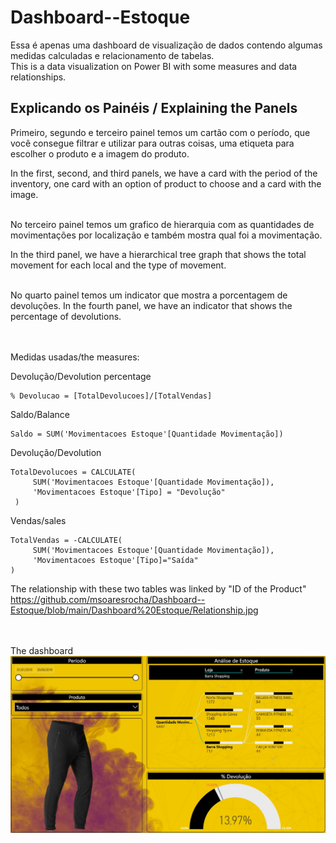 # Dashboard--Estoque

Essa é apenas uma dashboard de visualização de dados contendo algumas medidas calculadas e relacionamento de tabelas.\
This is a data visualization on Power BI with some measures and data relationships.



## Explicando os Painéis / Explaining the Panels

Primeiro, segundo e terceiro painel temos um cartão com o período, que você consegue filtrar e utilizar para outras coisas, uma etiqueta para escolher o produto e a imagem do produto.

In the first, second, and third panels, we have a card with the period of the inventory, one card with an option of product to choose and a card with the image.

\
No terceiro painel temos um grafico de hierarquia com as quantidades de movimentações por localização e também mostra qual foi a movimentação.

In the third panel, we have a hierarchical tree graph that shows the total movement for each local and the type of movement.

\
No quarto painel temos um indicator que mostra a porcentagem de devoluções.
In the fourth panel, we have an indicator that shows the percentage of devolutions.

\
\
Medidas usadas/the measures:

Devolução/Devolution percentage
```
% Devolucao = [TotalDevolucoes]/[TotalVendas]
```

Saldo/Balance
```
Saldo = SUM('Movimentacoes Estoque'[Quantidade Movimentação])
```

Devolução/Devolution 
```
TotalDevolucoes = CALCULATE(
     SUM('Movimentacoes Estoque'[Quantidade Movimentação]), 
     'Movimentacoes Estoque'[Tipo] = "Devolução"
 )
```

Vendas/sales
```
TotalVendas = -CALCULATE(
     SUM('Movimentacoes Estoque'[Quantidade Movimentação]),
     'Movimentacoes Estoque'[Tipo]="Saída"
)
```

The relationship with these two tables was linked by "ID of the Product"
https://github.com/msoaresrocha/Dashboard--Estoque/blob/main/Dashboard%20Estoque/Relationship.jpg

\
\
The dashboard
![This is a alt text.](https://github.com/msoaresrocha/Dashboard--Estoque/blob/main/Dashboard%20Estoque/Foto%20Dashboard%20Estoque.jpg)
